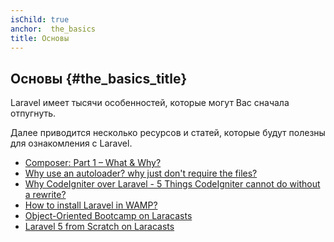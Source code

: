 ```yaml
---
isChild: true
anchor:  the_basics
title: Основы
---
```


## Основы {#the_basics_title}

Laravel имеет тысячи особенностей, которые могут Вас сначала отпугнуть. 

Далее приводится несколько ресурсов и статей, которые будут полезны для ознакомления с Laravel.

* [Composer: Part 1 – What & Why?][li1]
* [Why use an autoloader? why just don't require the files?][li2]
* [Why CodeIgniter over Laravel - 5 Things CodeIgniter cannot do without a rewrite?][li3]
* [How to install Laravel in WAMP?][li4]
* [Object-Oriented Bootcamp on Laracasts][li5]
* [Laravel 5 from Scratch on Laracasts][li6]

[li1]:http://nelm.io/blog/2011/12/composer-part-1-what-why/
[li2]:http://www.sitepoint.com/autoloading-and-the-psr-0-standard/
[li3]:https://philsturgeon.uk/blog/2012/12/5-things-codeigniter-cannot-do-without-a-rewrite
[li4]:http://www.darwinbiler.com/how-to-install-laravel-on-wamp-for-beginners/
[li5]:https://laracasts.com/series/object-oriented-bootcamp-in-php
[li6]:https://laracasts.com/series/laravel-5-from-scratch/
